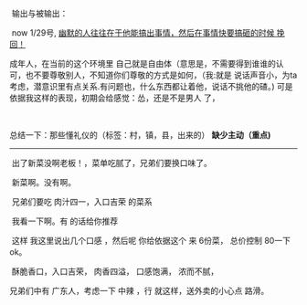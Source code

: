 ​    输出与被输出：

​    now 1/29号,    [幽默的人往往在于他能搞出事情，然后在事情快要搞砸的时候 挽回！]()

  

成年人，在当前的这个环境里 自己就是自由体（意思是，不需要得到谁谁的认可，也不要尊敬别人，不知道你们尊敬的方式是如何，（我:就是 说话声音小，为ta考虑，潜意识里有点关系.有问题也，什么东西都让着他，说话不挑他的碴。)  可是 依据我这样的表现，初期会给感觉：怂，还是不是男人 了，  

​    

总结一下：那些懂礼仪的（标签：村，镇，县，出来的）  **缺少主动（重点)**

****

   

​    出了新菜没啊老板！，菜单吃腻了，兄弟们要换口味了。

​    新菜啊。没有啊。

​    兄弟们要吃  肉汁四一，入口吉荣 的菜系

​    我看一下啊。有 的话给你推荐

​    这样 我这里说出几个口感 ，然后呢  你给依据这个  来  6份菜， 总价控制 80一下  ok。

​    酥脆香口，入口吉荣， 肉香四溢， 口感饱满， 浓而不腻，

   兄弟们中有 广东人，考虑一下  中辣 ，行 就这样，送外卖的小心点 路滑。

